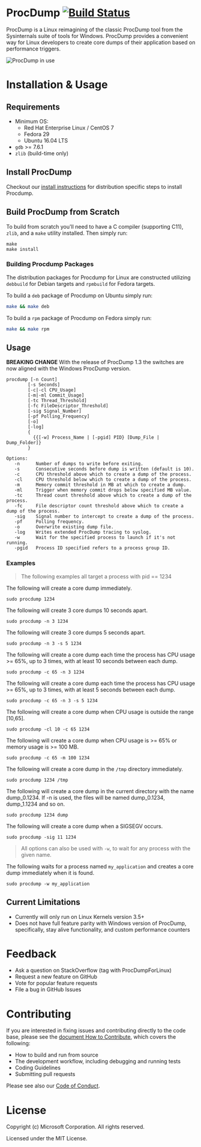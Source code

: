 # ProcDump [![Build Status](https://dev.azure.com/sysinternals/Tools/_apis/build/status/Sysinternals.ProcDump-for-Linux?branchName=master)](https://dev.azure.com/sysinternals/Tools/_build/latest?definitionId=341&branchName=master)
ProcDump is a Linux reimagining of the classic ProcDump tool from the Sysinternals suite of tools for Windows.  ProcDump provides a convenient way for Linux developers to create core dumps of their application based on performance triggers.

![ProcDump in use](procdump.gif "Procdump in use")

# Installation & Usage

## Requirements
* Minimum OS:
  * Red Hat Enterprise Linux / CentOS 7
  * Fedora 29
  * Ubuntu 16.04 LTS
* `gdb` >= 7.6.1
* `zlib` (build-time only)

## Install ProcDump
Checkout our [install instructions](INSTALL.md) for distribution specific steps to install Procdump.

## Build ProcDump from Scratch
To build from scratch you'll need to have a C compiler (supporting C11), `zlib`, and a `make` utility installed. Then simply run:

```
make
make install
```

### Building Procdump Packages
The distribution packages for Procdump for Linux are constructed utilizing `debbuild` for Debian targets and `rpmbuild` for Fedora targets.

To build a `deb` package of Procdump on Ubuntu simply run:
```sh
make && make deb
```

To build a `rpm` package of Procdump on Fedora simply run:
```sh
make && make rpm
```

## Usage
**BREAKING CHANGE** With the release of ProcDump 1.3 the switches are now aligned with the Windows ProcDump version.
```
procdump [-n Count]
        [-s Seconds]
        [-c|-cl CPU_Usage]
        [-m|-ml Commit_Usage]
        [-tc Thread_Threshold]
        [-fc FileDescriptor_Threshold]
        [-sig Signal_Number]
        [-pf Polling_Frequency]
        [-o]
        [-log]
        {
          {{[-w] Process_Name | [-pgid] PID} [Dump_File | Dump_Folder]}
        }

Options:
   -n      Number of dumps to write before exiting.
   -s      Consecutive seconds before dump is written (default is 10).
   -c      CPU threshold above which to create a dump of the process.
   -cl     CPU threshold below which to create a dump of the process.
   -m      Memory commit threshold in MB at which to create a dump.
   -ml     Trigger when memory commit drops below specified MB value.
   -tc     Thread count threshold above which to create a dump of the process.
   -fc     File descriptor count threshold above which to create a dump of the process.
   -sig    Signal number to intercept to create a dump of the process.
   -pf     Polling frequency.
   -o      Overwrite existing dump file.
   -log    Writes extended ProcDump tracing to syslog.
   -w      Wait for the specified process to launch if it's not running.
   -pgid   Process ID specified refers to a process group ID.
```
### Examples
> The following examples all target a process with pid == 1234

The following will create a core dump immediately.
```
sudo procdump 1234
```
The following will create 3 core dumps 10 seconds apart.
```
sudo procdump -n 3 1234
```
The following will create 3 core dumps 5 seconds apart.
```
sudo procdump -n 3 -s 5 1234
```
The following will create a core dump each time the process has CPU usage >= 65%, up to 3 times, with at least 10 seconds between each dump.
```
sudo procdump -c 65 -n 3 1234
```
The following will create a core dump each time the process has CPU usage >= 65%, up to 3 times, with at least 5 seconds between each dump.
```
sudo procdump -c 65 -n 3 -s 5 1234
```
The following will create a core dump when CPU usage is outside the range [10,65].
```
sudo procdump -cl 10 -c 65 1234
```
The following will create a core dump when CPU usage is >= 65% or memory usage is >= 100 MB.
```
sudo procdump -c 65 -m 100 1234
```
The following will create a core dump in the `/tmp` directory immediately.
```
sudo procdump 1234 /tmp
```
The following will create a core dump in the current directory with the name dump_0.1234. If -n is used, the files will be named dump_0.1234, dump_1.1234 and so on.
```
sudo procdump 1234 dump
```
The following will create a core dump when a SIGSEGV occurs.
```
sudo procdump -sig 11 1234
```
> All options can also be used with `-w`, to wait for any process with the given name.

The following waits for a process named `my_application` and creates a core dump immediately when it is found.
```
sudo procdump -w my_application
```

## Current Limitations
* Currently will only run on Linux Kernels version 3.5+
* Does not have full feature parity with Windows version of ProcDump, specifically, stay alive functionality, and custom performance counters

# Feedback
* Ask a question on StackOverflow (tag with ProcDumpForLinux)
* Request a new feature on GitHub
* Vote for popular feature requests
* File a bug in GitHub Issues

# Contributing
If you are interested in fixing issues and contributing directly to the code base, please see the [document How to Contribute](CONTRIBUTING.md), which covers the following:
* How to build and run from source
* The development workflow, including debugging and running tests
* Coding Guidelines
* Submitting pull requests

Please see also our [Code of Conduct](CODE_OF_CONDUCT.md).


# License
Copyright (c) Microsoft Corporation. All rights reserved.

Licensed under the MIT License.

